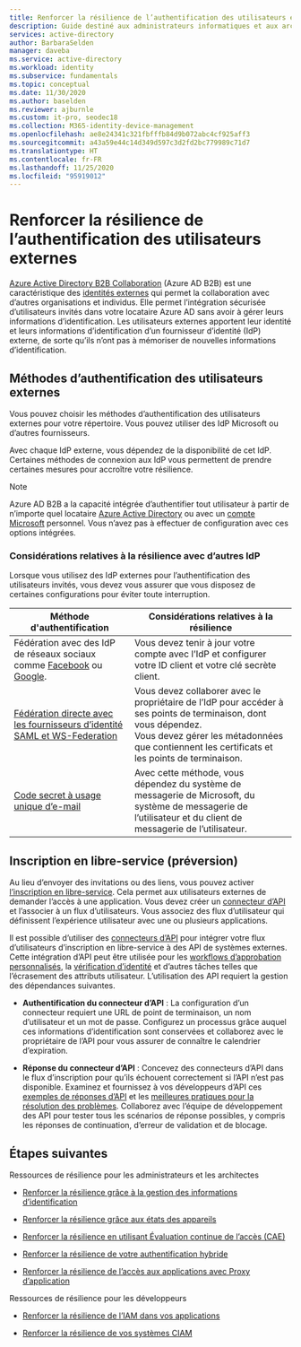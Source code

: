 ```yaml
---
title: Renforcer la résilience de l’authentification des utilisateurs externes avec Azure Active Directory
description: Guide destiné aux administrateurs informatiques et aux architectes pour créer une authentification résiliente pour les utilisateurs externes
services: active-directory
author: BarbaraSelden
manager: daveba
ms.service: active-directory
ms.workload: identity
ms.subservice: fundamentals
ms.topic: conceptual
ms.date: 11/30/2020
ms.author: baselden
ms.reviewer: ajburnle
ms.custom: it-pro, seodec18
ms.collection: M365-identity-device-management
ms.openlocfilehash: ae8e24341c321fbfffb84d9b072abc4cf925aff3
ms.sourcegitcommit: a43a59e44c14d349d597c3d2fd2bc779989c71d7
ms.translationtype: HT
ms.contentlocale: fr-FR
ms.lasthandoff: 11/25/2020
ms.locfileid: "95919012"
---
```

# <a name="build-resilience-in-external-user-authentication"></a>Renforcer la résilience de l’authentification des utilisateurs externes

[Azure Active Directory B2B Collaboration](https://docs.microsoft.com/azure/active-directory/external-identities/what-is-b2b) (Azure AD B2B) est une caractéristique des [identités externes](https://docs.microsoft.com/azure/active-directory/external-identities/delegate-invitations) qui permet la collaboration avec d’autres organisations et individus. Elle permet l’intégration sécurisée d’utilisateurs invités dans votre locataire Azure AD sans avoir à gérer leurs informations d’identification. Les utilisateurs externes apportent leur identité et leurs informations d’identification d’un fournisseur d’identité (IdP) externe, de sorte qu’ils n’ont pas à mémoriser de nouvelles informations d’identification. 

## <a name="ways-to-authenticate-external-users"></a>Méthodes d’authentification des utilisateurs externes

Vous pouvez choisir les méthodes d’authentification des utilisateurs externes pour votre répertoire. Vous pouvez utiliser des IdP Microsoft ou d’autres fournisseurs.

Avec chaque IdP externe, vous dépendez de la disponibilité de cet IdP. Certaines méthodes de connexion aux IdP vous permettent de prendre certaines mesures pour accroître votre résilience.

> [!NOTE] 
> Azure AD B2B a la capacité intégrée d’authentifier tout utilisateur à partir de n’importe quel locataire [Azure Active Directory](https://docs.microsoft.com/azure/active-directory) ou avec un [compte Microsoft](https://account.microsoft.com/account) personnel. Vous n’avez pas à effectuer de configuration avec ces options intégrées.

### <a name="considerations-for-resilience-with-other-idps"></a>Considérations relatives à la résilience avec d’autres IdP

Lorsque vous utilisez des IdP externes pour l’authentification des utilisateurs invités, vous devez vous assurer que vous disposez de certaines configurations pour éviter toute interruption.

| Méthode d'authentification| Considérations relatives à la résilience |
| - | - |
| Fédération avec des IdP de réseaux sociaux comme [Facebook](https://docs.microsoft.com/azure/active-directory/external-identities/facebook-federation) ou [Google](https://docs.microsoft.com/azure/active-directory/external-identities/google-federation).| Vous devez tenir à jour votre compte avec l’IdP et configurer votre ID client et votre clé secrète client. |
| [Fédération directe avec les fournisseurs d’identité SAML et WS-Federation](https://docs.microsoft.com/azure/active-directory/external-identities/direct-federation)| Vous devez collaborer avec le propriétaire de l’IdP pour accéder à ses points de terminaison, dont vous dépendez. <br>Vous devez gérer les métadonnées que contiennent les certificats et les points de terminaison. |
| [Code secret à usage unique d’e-mail](https://docs.microsoft.com/azure/active-directory/external-identities/one-time-passcode)| Avec cette méthode, vous dépendez du système de messagerie de Microsoft, du système de messagerie de l’utilisateur et du client de messagerie de l’utilisateur. |


 

## <a name="self-service-sign-up-preview"></a>Inscription en libre-service (préversion)

Au lieu d’envoyer des invitations ou des liens, vous pouvez activer [l’inscription en libre-service](https://docs.microsoft.com/azure/active-directory/external-identities/self-service-sign-up-overview).  Cela permet aux utilisateurs externes de demander l’accès à une application. Vous devez créer un [connecteur d’API](https://docs.microsoft.com/azure/active-directory/external-identities/self-service-sign-up-add-api-connector) et l’associer à un flux d’utilisateurs. Vous associez des flux d’utilisateur qui définissent l’expérience utilisateur avec une ou plusieurs applications. 

Il est possible d’utiliser des [connecteurs d’API](https://docs.microsoft.com/azure/active-directory/external-identities/api-connectors-overview) pour intégrer votre flux d’utilisateurs d’inscription en libre-service à des API de systèmes externes. Cette intégration d’API peut être utilisée pour les [workflows d’approbation personnalisés](https://docs.microsoft.com/azure/active-directory/external-identities/self-service-sign-up-add-approvals), la [vérification d’identité](https://docs.microsoft.com/azure/active-directory/external-identities/code-samples-self-service-sign-up) et d’autres tâches telles que l’écrasement des attributs utilisateur. L’utilisation des API requiert la gestion des dépendances suivantes.

* **Authentification du connecteur d’API** : La configuration d’un connecteur requiert une URL de point de terminaison, un nom d’utilisateur et un mot de passe. Configurez un processus grâce auquel ces informations d’identification sont conservées et collaborez avec le propriétaire de l’API pour vous assurer de connaître le calendrier d’expiration.

* **Réponse du connecteur d’API** : Concevez des connecteurs d’API dans le flux d’inscription pour qu’ils échouent correctement si l’API n’est pas disponible. Examinez et fournissez à vos développeurs d’API ces [exemples de réponses d’API](https://docs.microsoft.com/azure/active-directory/external-identities/self-service-sign-up-add-api-connector) et les [meilleures pratiques pour la résolution des problèmes](https://docs.microsoft.com/azure/active-directory/external-identities/self-service-sign-up-add-api-connector). Collaborez avec l’équipe de développement des API pour tester tous les scénarios de réponse possibles, y compris les réponses de continuation, d’erreur de validation et de blocage. 

## <a name="next-steps"></a>Étapes suivantes
Ressources de résilience pour les administrateurs et les architectes
 
* [Renforcer la résilience grâce à la gestion des informations d’identification](resilience-in-credentials.md)

* [Renforcer la résilience grâce aux états des appareils](resilience-with-device-states.md)

* [Renforcer la résilience en utilisant Évaluation continue de l’accès (CAE)](resilience-with-continuous-access-evaluation.md)

* [Renforcer la résilience de votre authentification hybride](resilience-in-hybrid.md)

* [Renforcer la résilience de l’accès aux applications avec Proxy d’application](resilience-on-premises-access.md)

Ressources de résilience pour les développeurs

* [Renforcer la résilience de l’IAM dans vos applications](resilience-app-development-overview.md)

* [Renforcer la résilience de vos systèmes CIAM](resilience-b2c.md)
 
